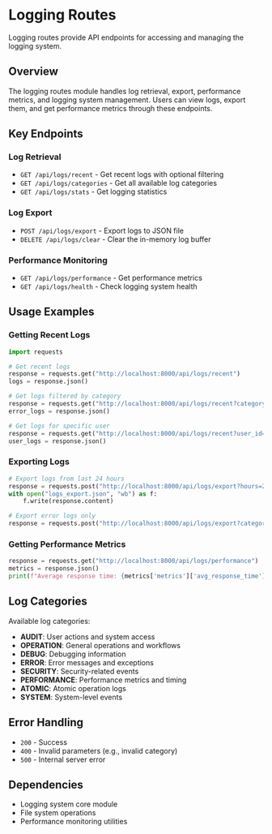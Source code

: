 # Logging Routes

Logging routes provide API endpoints for accessing and managing the logging system.

## Overview

The logging routes module handles log retrieval, export, performance metrics, and logging system management. Users can view logs, export them, and get performance metrics through these endpoints.

## Key Endpoints

### Log Retrieval
- `GET /api/logs/recent` - Get recent logs with optional filtering
- `GET /api/logs/categories` - Get all available log categories
- `GET /api/logs/stats` - Get logging statistics

### Log Export
- `POST /api/logs/export` - Export logs to JSON file
- `DELETE /api/logs/clear` - Clear the in-memory log buffer

### Performance Monitoring
- `GET /api/logs/performance` - Get performance metrics
- `GET /api/logs/health` - Check logging system health

## Usage Examples

### Getting Recent Logs
```python
import requests

# Get recent logs
response = requests.get("http://localhost:8000/api/logs/recent")
logs = response.json()

# Get logs filtered by category
response = requests.get("http://localhost:8000/api/logs/recent?category=ERROR&limit=50")
error_logs = response.json()

# Get logs for specific user
response = requests.get("http://localhost:8000/api/logs/recent?user_id=user123")
user_logs = response.json()
```

### Exporting Logs
```python
# Export logs from last 24 hours
response = requests.post("http://localhost:8000/api/logs/export?hours=24")
with open("logs_export.json", "wb") as f:
    f.write(response.content)

# Export error logs only
response = requests.post("http://localhost:8000/api/logs/export?category=ERROR&hours=48")
```

### Getting Performance Metrics
```python
response = requests.get("http://localhost:8000/api/logs/performance")
metrics = response.json()
print(f"Average response time: {metrics['metrics']['avg_response_time']}")
```

## Log Categories

Available log categories:
- **AUDIT**: User actions and system access
- **OPERATION**: General operations and workflows
- **DEBUG**: Debugging information
- **ERROR**: Error messages and exceptions
- **SECURITY**: Security-related events
- **PERFORMANCE**: Performance metrics and timing
- **ATOMIC**: Atomic operation logs
- **SYSTEM**: System-level events

## Error Handling

- `200` - Success
- `400` - Invalid parameters (e.g., invalid category)
- `500` - Internal server error

## Dependencies

- Logging system core module
- File system operations
- Performance monitoring utilities 